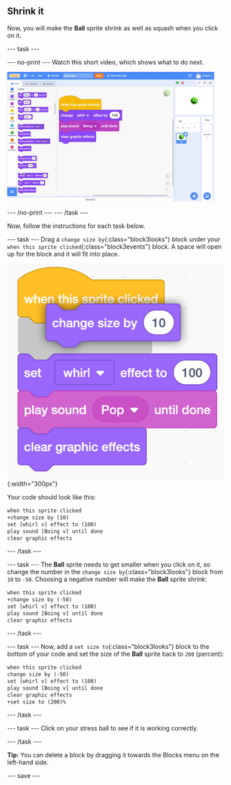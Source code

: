 ## Shrink it

Now, you will make the **Ball** sprite shrink as well as squash when you click on it.

--- task ---

--- no-print ---
Watch this short video, which shows what to do next.

![screenshot](images/balls-step5.gif) 

--- /no-print ---
--- /task ---

Now, follow the instructions for each task below.

--- task ---
Drag a `change size by`{:class="block3looks"} block under your `when this sprite clicked`{:class="block3events"} block. A space will open up for the block and it will fit into place. 

![screenshot](images/balls-change-size-snap.png){:width="300px"}

Your code should look like this:

```blocks3
when this sprite clicked
+change size by (10)
set [whirl v] effect to (100)
play sound [Boing v] until done
clear graphic effects
```
--- /task ---

--- task ---
The **Ball** sprite needs to get smaller when you click on it, so change the number in the `change size by`{:class="block3looks"} block from `10` to `-50`. Choosing a negative number will make the **Ball** sprite shrink:

```blocks3
when this sprite clicked
+change size by (-50)
set [whirl v] effect to (100)
play sound [Boing v] until done
clear graphic effects
```
--- /task ---

--- task ---
Now, add a `set size to`{:class="block3looks"} block to the bottom of your code and set the size of the **Ball** sprite back to `200` (percent): 

```blocks3
when this sprite clicked
change size by (-50)
set [whirl v] effect to (100)
play sound [Boing v] until done
clear graphic effects
+set size to (200)%
```

--- /task ---

--- task ---
Click on your stress ball to see if it is working correctly. 

--- /task ---

__Tip:__ You can delete a block by dragging it towards the Blocks menu on the left-hand side.

--- save ---
